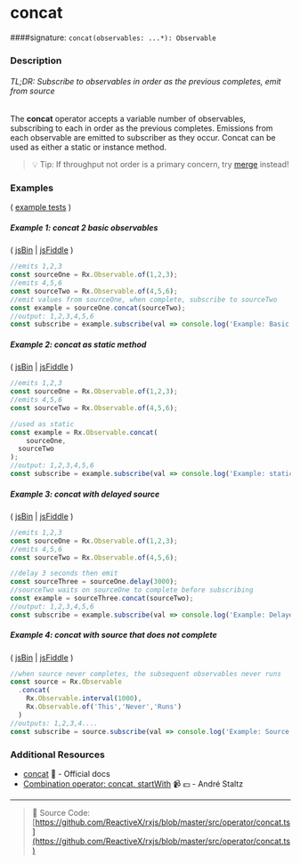 # concat
####signature: `concat(observables: ...*): Observable`

### Description

###### TL;DR: Subscribe to observables in order as the previous completes, emit from source

The **concat** operator accepts a variable number of observables, subscribing to each in order as the previous completes. 
Emissions from each observable are emitted to subscriber as they occur. Concat can be used as either a static or instance method.

> :bulb: Tip: If throughput not order is a primary concern, try [merge](merge.md) instead!

### Examples

( [example tests](https://github.com/btroncone/learn-rxjs/blob/master/operators/specs/combination/concat-spec.ts) )

##### Example 1: concat 2 basic observables

( [jsBin](http://jsbin.com/gegubutele/1/edit?js,console) | [jsFiddle](https://jsfiddle.net/btroncone/rxwnr3hh/) )

```js
//emits 1,2,3
const sourceOne = Rx.Observable.of(1,2,3);
//emits 4,5,6
const sourceTwo = Rx.Observable.of(4,5,6);
//emit values from sourceOne, when complete, subscribe to sourceTwo
const example = sourceOne.concat(sourceTwo);
//output: 1,2,3,4,5,6
const subscribe = example.subscribe(val => console.log('Example: Basic concat:', val));
```

##### Example 2: concat as static method

( [jsBin](http://jsbin.com/xihagewune/1/edit?js,console) | [jsFiddle](https://jsfiddle.net/btroncone/5qdtvhu8/) )

```js
//emits 1,2,3
const sourceOne = Rx.Observable.of(1,2,3);
//emits 4,5,6
const sourceTwo = Rx.Observable.of(4,5,6);

//used as static
const example = Rx.Observable.concat(
	sourceOne,
  sourceTwo
);
//output: 1,2,3,4,5,6
const subscribe = example.subscribe(val => console.log('Example: static', val));
```

##### Example 3: concat with delayed source

( [jsBin](http://jsbin.com/nezonosubi/1/edit?js,console) | [jsFiddle](https://jsfiddle.net/btroncone/L2s49msx/) )

```js
//emits 1,2,3
const sourceOne = Rx.Observable.of(1,2,3);
//emits 4,5,6
const sourceTwo = Rx.Observable.of(4,5,6);

//delay 3 seconds then emit
const sourceThree = sourceOne.delay(3000);
//sourceTwo waits on sourceOne to complete before subscribing
const example = sourceThree.concat(sourceTwo);
//output: 1,2,3,4,5,6
const subscribe = example.subscribe(val => console.log('Example: Delayed source one:', val));
```

##### Example 4: concat with source that does not complete

( [jsBin](http://jsbin.com/vixajoxaze/1/edit?js,console) | [jsFiddle](https://jsfiddle.net/btroncone/4bhtb81u/) )

```js
//when source never completes, the subsequent observables never runs
const source = Rx.Observable
  .concat(
  	Rx.Observable.interval(1000),
  	Rx.Observable.of('This','Never','Runs')  
  )
//outputs: 1,2,3,4....
const subscribe = source.subscribe(val => console.log('Example: Source never completes, second observable never runs:', val));
```


### Additional Resources
* [concat](http://reactivex.io/rxjs/class/es6/Observable.js~Observable.html#instance-method-concat) :newspaper: - Official docs
* [Combination operator: concat, startWith](https://egghead.io/lessons/rxjs-combination-operators-concat-startwith?course=rxjs-beyond-the-basics-operators-in-depth) :video_camera: :dollar: - André Staltz

---
> :file_folder: Source Code:  [https://github.com/ReactiveX/rxjs/blob/master/src/operator/concat.ts](https://github.com/ReactiveX/rxjs/blob/master/src/operator/concat.ts)

